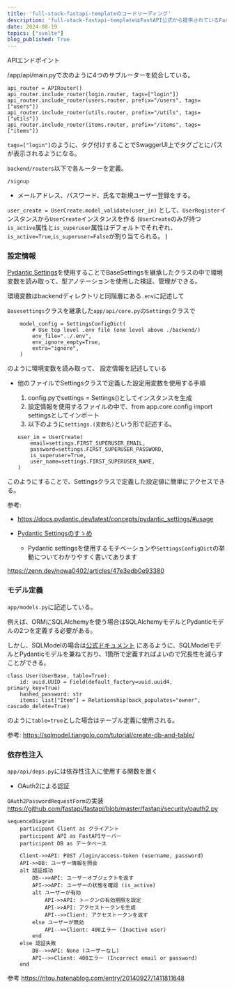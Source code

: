 ```yaml
---
title: 'full-stack-fastapi-templateのコードリーディング'
description: 'full-stack-fastapi-templateはFastAPI公式から提供されているFastAPI+Reactによるサンプルアプリです。バックエンド部分を中心にコードリーディングの記録を残します(随時更新)'
date: 2024-08-19
topics: ["svelte"]
blog_published: True
---
```


APIエンドポイント

/app/api/main.pyで次のように4つのサブルーターを統合している。
```
api_router = APIRouter()
api_router.include_router(login.router, tags=["login"])
api_router.include_router(users.router, prefix="/users", tags=["users"])
api_router.include_router(utils.router, prefix="/utils", tags=["utils"])
api_router.include_router(items.router, prefix="/items", tags=["items"])
```

`tags=["login"]`のように、タグ付けすることでSwaggerUI上でタグごとにパスが表示されるようになる。

`backend/routers`以下で各ルーターを定義。




`/signup`

- メールアドレス、パスワード、氏名で新規ユーザー登録をする。

`user_create = UserCreate.model_validate(user_in)`
として、`UserRegister`インスタンスから`UserCreate`インスタンスを作る
(`UserCreate`のみが持つ`is_active`属性と`is_superuser`属性はデフォルトでそれぞれ、`is_active=True`,`is_superuser=False`が割り当てられる。 )

### 設定情報
[Pydantic Settings](https://github.com/pydantic/pydantic-settings)を使用することでBaseSettingsを継承したクラスの中で環境変数を読み取って、型アノテーションを使用した検証、管理ができる。

環境変数はbackendディレクトリと同階層にある`.env`に記述して

`Basesettings`クラスを継承した`app/api/core.py`の`Settings`クラスで

```
    model_config = SettingsConfigDict(
        # Use top level .env file (one level above ./backend/)
        env_file="../.env",
        env_ignore_empty=True,
        extra="ignore",
    )
```
のように環境変数を読み取って、
設定情報を記述している

- 他のファイルでSettingsクラスで定義した設定用変数を使用する手順

    1. config.pyでsettings = Settings()としてインスタンスを生成
    2. 設定情報を使用するファイルの中で、from app.core.config import settingsとしてインポート
    3. 以下のように`settings.(変数名)`という形で記述する。

    ```
    user_in = UserCreate(
        email=settings.FIRST_SUPERUSER_EMAIL,
        password=settings.FIRST_SUPERUSER_PASSWORD,
        is_superuser=True,
        user_name=settings.FIRST_SUPERUSER_NAME,
    )
    ```

このようにすることで、Settingsクラスで定義した設定値に簡単にアクセスできる。

参考: 

- https://docs.pydantic.dev/latest/concepts/pydantic_settings/#usage


- [Pydantic Settingsのすゝめ](https://qiita.com/inetcpl/items/b4146b9e8e1adad239d8)
    - Pydantic settingsを使用するモチベーションや`SettingsConfigDict`の挙動についてわかりやすく書いてあります

https://zenn.dev/nowa0402/articles/47e3edb0e93380

### モデル定義

`app/models.py`に記述している。

例えば、ORMにSQLAlchemyを使う場合はSQLAlchemyモデルとPydanticモデルの2つを定義する必要がある。

しかし、SQLModelの場合は[公式ドキュメント](https://sqlmodel.tiangolo.com/?h=pydantic#editor-support-everywhere)
にあるように、SQLModelモデルとPydanticモデルを兼ねており、1箇所で定義すればよいので冗長性を減らすことができる。

```
class User(UserBase, table=True):
    id: uuid.UUID = Field(default_factory=uuid.uuid4, primary_key=True)
    hashed_password: str
    items: list["Item"] = Relationship(back_populates="owner", cascade_delete=True)
```
のように`table=true`とした場合はテーブル定義に使用される。

参考: https://sqlmodel.tiangolo.com/tutorial/create-db-and-table/

### 依存性注入
`app/api/deps.py`には依存性注入に使用する関数を置く





- OAuth2による認証

`OAuth2PasswordRequestForm`の実装
https://github.com/fastapi/fastapi/blob/master/fastapi/security/oauth2.py

```mermaid
sequenceDiagram
    participant Client as クライアント
    participant API as FastAPIサーバー
    participant DB as データベース

    Client->>API: POST /login/access-token (username, password)
    API->>DB: ユーザー情報を照会
    alt 認証成功
        DB-->>API: ユーザーオブジェクトを返す
        API->>API: ユーザーの状態を確認 (is_active)
        alt ユーザーが有効
            API->>API: トークンの有効期限を設定
            API->>API: アクセストークンを生成
            API-->>Client: アクセストークンを返す
        else ユーザーが無効
            API-->>Client: 400エラー (Inactive user)
        end
    else 認証失敗
        DB-->>API: None (ユーザーなし)
        API-->>Client: 400エラー (Incorrect email or password)
    end
```

参考
https://ritou.hatenablog.com/entry/20140927/1411811648
